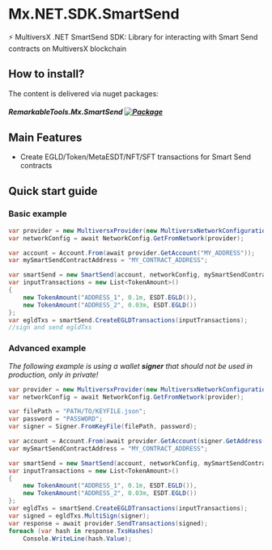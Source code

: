 ﻿# Mx.NET.SDK.SmartSend
⚡ MultiversX .NET SmartSend SDK: Library for interacting with Smart Send contracts on MultiversX blockchain

## How to install?
The content is delivered via nuget packages:
##### RemarkableTools.Mx.SmartSend [![Package](https://img.shields.io/nuget/v/RemarkableTools.Mx.SmartSend)](https://www.nuget.org/packages/RemarkableTools.Mx.SmartSend/)

## Main Features
- Create EGLD/Token/MetaESDT/NFT/SFT transactions for Smart Send contracts

## Quick start guide
### Basic example
```csharp
var provider = new MultiversxProvider(new MultiversxNetworkConfiguration(Network.DevNet));
var networkConfig = await NetworkConfig.GetFromNetwork(provider);

var account = Account.From(await provider.GetAccount("MY_ADDRESS"));
var mySmartSendContractAddress = "MY_CONTRACT_ADDRESS";

var smartSend = new SmartSend(account, networkConfig, mySmartSendContractAddress);
var inputTransactions = new List<TokenAmount>()
{
    new TokenAmount("ADDRESS_1", 0.1m, ESDT.EGLD()),
    new TokenAmount("ADDRESS_2", 0.03m, ESDT.EGLD())
};
var egldTxs = smartSend.CreateEGLDTransactions(inputTransactions);
//sign and send egldTxs
```

### Advanced example
*The following example is using a wallet __signer__ that should not be used in production, only in private!*
```csharp
var provider = new MultiversxProvider(new MultiversxNetworkConfiguration(Network.DevNet));
var networkConfig = await NetworkConfig.GetFromNetwork(provider);

var filePath = "PATH/TO/KEYFILE.json";
var password = "PASSWORD";
var signer = Signer.FromKeyFile(filePath, password);

var account = Account.From(await provider.GetAccount(signer.GetAddress().Bech32));
var mySmartSendContractAddress = "MY_CONTRACT_ADDRESS";

var smartSend = new SmartSend(account, networkConfig, mySmartSendContractAddress);
var inputTransactions = new List<TokenAmount>()
{
    new TokenAmount("ADDRESS_1", 0.1m, ESDT.EGLD()),
    new TokenAmount("ADDRESS_2", 0.03m, ESDT.EGLD())
};
var egldTxs = smartSend.CreateEGLDTransactions(inputTransactions);
var signed = egldTxs.MultiSign(signer);
var response = await provider.SendTransactions(signed);
foreach (var hash in response.TxsHashes)
    Console.WriteLine(hash.Value);
```
